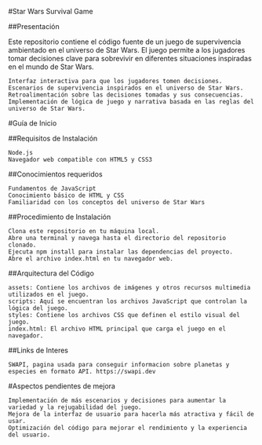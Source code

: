 #Star Wars Survival Game

##Presentación

Este repositorio contiene el código fuente de un juego de supervivencia ambientado en el universo de Star Wars. El juego permite a los jugadores tomar decisiones clave para sobrevivir en diferentes situaciones inspiradas en el mundo de Star Wars.

    Interfaz interactiva para que los jugadores tomen decisiones.
    Escenarios de supervivencia inspirados en el universo de Star Wars.
    Retroalimentación sobre las decisiones tomadas y sus consecuencias.
    Implementación de lógica de juego y narrativa basada en las reglas del universo de Star Wars.

#Guía de Inicio

##Requisitos de Instalación

    Node.js
    Navegador web compatible con HTML5 y CSS3

##Conocimientos requeridos

    Fundamentos de JavaScript
    Conocimiento básico de HTML y CSS
    Familiaridad con los conceptos del universo de Star Wars

##Procedimiento de Instalación

    Clona este repositorio en tu máquina local.
    Abre una terminal y navega hasta el directorio del repositorio clonado.
    Ejecuta npm install para instalar las dependencias del proyecto.
    Abre el archivo index.html en tu navegador web.

##Arquitectura del Código

    assets: Contiene los archivos de imágenes y otros recursos multimedia utilizados en el juego.
    scripts: Aquí se encuentran los archivos JavaScript que controlan la lógica del juego.
    styles: Contiene los archivos CSS que definen el estilo visual del juego.
    index.html: El archivo HTML principal que carga el juego en el navegador.

##Links de Interes

    SWAPI, pagina usada para conseguir informacion sobre planetas y especies en formato API. https://swapi.dev
   

#Aspectos pendientes de mejora

    Implementación de más escenarios y decisiones para aumentar la variedad y la rejugabilidad del juego.
    Mejora de la interfaz de usuario para hacerla más atractiva y fácil de usar.
    Optimización del código para mejorar el rendimiento y la experiencia del usuario.

